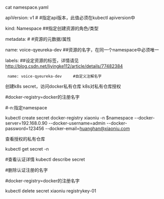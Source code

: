 
cat namespace.yaml 

apiVersion: v1   # #指定api版本，此值必须在kubectl apiversion中

kind: Namespace  ##指定创建资源的角色/类型

metadata:      # #资源的元数据/属性

   name: voice-qyeureka-dev   ##资源的名字，在同一个namespace中必须唯一
   
   labels:   ##设定资源的标签，详情请见 http://blog.csdn.net/liyingke112/article/details/77482384
   
     name: voice-qyeureka-dev     #自定义注解名字


创建k8s secret，访问docker私有仓库 k8s对私有仓库授权

#docker-registry=docker的注册名字

#-n:指定namespace 

kubectl create secret docker-registry xiaoniu -n $namespace --docker-server=192.168.0.90 --docker-username=admin --docker-password=123456 --docker-email=huanghan@xiaoniu.com

查看授权的私有仓库

kubectl get secret -n <namespace>

#查看认证详情
kubectl describe secret 

#删除认证注册的名字

#docker-registry=docker的注册名字

kubectl delete   secret xiaoniu registrykey-01


